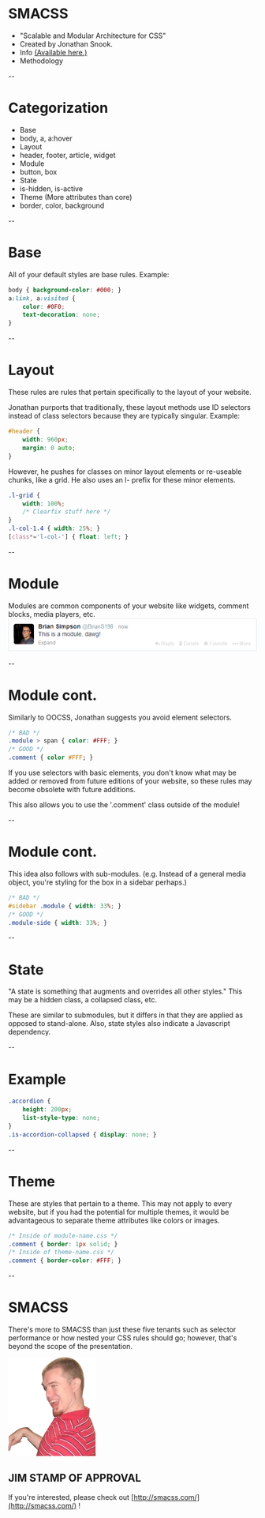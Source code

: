 # SMACSS
* "Scalable and Modular Architecture for CSS"
* Created by Jonathan Snook.
* Info [(Available here.)](http://smacss.com/)
* Methodology

--
# Categorization
* Base
 * body, a, a:hover
* Layout
 * header, footer, article, widget
* Module
 * button, box
* State
 * is-hidden, is-active
* Theme (More attributes than core)
 * border, color, background

--
# Base
All of your default styles are base rules.
Example:
~~~css
body { background-color: #000; }
a:link, a:visited {
	color: #0F0;
	text-decoration: none;
}
~~~

--
# Layout
These rules are rules that pertain specifically to the layout of your website.

Jonathan purports that traditionally, these layout methods use ID selectors instead of class selectors
because they are typically singular.  Example:
~~~css
#header {
	width: 960px;
	margin: 0 auto;
}
~~~
However, he pushes for classes on minor layout elements or re-useable chunks, like a grid.
He also uses an l- prefix for these minor elements.
~~~css
.l-grid {
	width: 100%;
	/* Clearfix stuff here */
}
.l-col-1.4 { width: 25%; }
[class*='l-col-'] { float: left; }
~~~

--
# Module
Modules are common components of your website like widgets, comment blocks,
media players, etc.  
![Module example found on Twitter](img/twitter-module.png)

--
# Module cont.
Similarly to OOCSS, Jonathan suggests you avoid element selectors.
~~~css
/* BAD */
.module > span { color: #FFF; }
/* GOOD */
.comment { color #FFF; }
~~~

If you use selectors with basic elements, you don't know what may be added or 
removed from future editions of your website, so these rules may become
obsolete with future additions.

This also allows you to use the '.comment' class outside of the module!

--
# Module cont.
This idea also follows with sub-modules. (e.g. Instead of a general media object,
you're styling for the box in a sidebar perhaps.)
~~~css
/* BAD */
#sidebar .module { width: 33%; }
/* GOOD */
.module-side { width: 33%; }
~~~

--
# State
"A state is something that augments and overrides all other styles."
This may be a hidden class, a collapsed class, etc.

These are similar to submodules, but it differs in that they are applied as opposed to stand-alone.
Also, state styles also indicate a Javascript dependency.

--
# Example
~~~css
.accordion {
	height: 200px;
	list-style-type: none;
}
.is-accordion-collapsed { display: none; }
~~~

--
# Theme
These are styles that pertain to a theme.  This may not apply to every website, but if you had 
the potential for multiple themes, it would be advantageous to separate theme attributes like
colors or images.
~~~css
/* Inside of module-name.css */
.comment { border: 1px solid; }
/* Inside of theme-name.css */
.comment { border-color: #FFF; }
~~~

--
# SMACSS
<div class="grid">
	<div class="col-1-2">
		<p>
			There's more to SMACSS than just these five tenants such as selector performance
			or how nested your CSS rules should go; however, that's beyond the scope of the presentation.
		</p>
	</div>
	<div class="col-1-2">
		<img class="fragment shootleft jim" data-fragment-index="1" src="img/jim-left.png">
		<h2 class="fragment shootleft h1-orange" data-fragment-index="1">JIM STAMP OF APPROVAL</h2>
	</div>
</div>

If you're interested, please check out [http://smacss.com/](http://smacss.com/) !